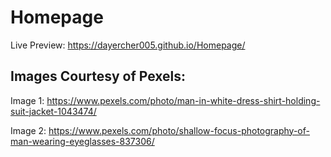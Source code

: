 # Homepage


Live Preview: https://dayercher005.github.io/Homepage/


## Images Courtesy of Pexels:

Image 1: https://www.pexels.com/photo/man-in-white-dress-shirt-holding-suit-jacket-1043474/

Image 2: https://www.pexels.com/photo/shallow-focus-photography-of-man-wearing-eyeglasses-837306/
